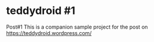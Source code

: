 # teddydroid #1
Post#1 This is a companion sample project for the post on https://teddydroid.wordpress.com/
